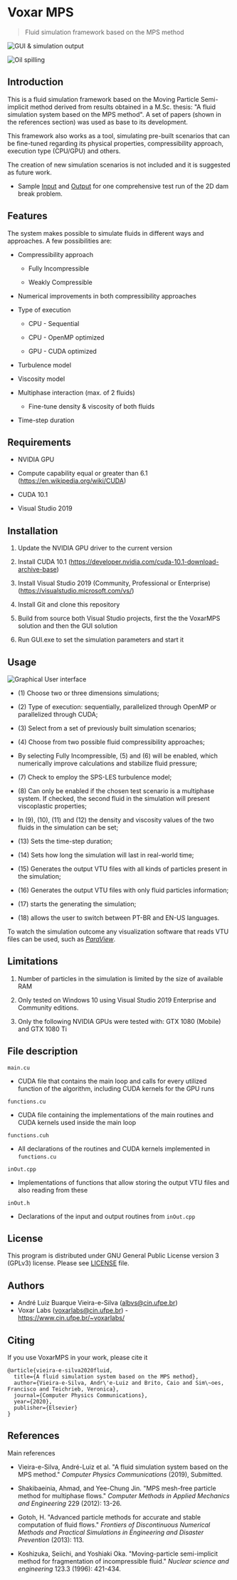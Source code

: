 # Voxar MPS

  
  

> Fluid simulation framework based on the MPS method

  
  

![GUI & simulation output](https://lh3.googleusercontent.com/ZE8kEKhkJEvU-egRPZKXBxoNHCx9CC4ieHEqydhvALc8kjIEf6BgpgK-fmH6dwEn4a306E42hw4Rtg)

![Oil spilling](https://lh3.googleusercontent.com/0nM5gYtc49N9YH5Pv8XmEJt5doqyNWaqPsv3EDxKaIYaMLQ4aKadmHXI3tNCPGOZAisUT_2Tw0vv8Q "Oil spilling")

  

## Introduction

This is a fluid simulation framework based on the Moving Particle Semi-implicit method derived from results obtained in a M.Sc. thesis: "A fluid simulation system based on the MPS method". A set of papers (shown in the references section) was used as base to its development.

This framework also works as a tool, simulating pre-built scenarios that can be fine-tuned regarding its physical properties, compressibility approach, execution type (CPU/GPU) and others.

The creation of new simulation scenarios is not included and it is suggested as future work.

 - Sample [Input](https://drive.google.com/file/d/1_2_CBGs6ZkfPPBe5sQdbSbZ8js3dfHN3/view?usp=sharing) and [Output](https://drive.google.com/file/d/157k4OtAz3Ih-ZGoxwTlyX5RW140qf4Ur/view?usp=sharing) for one comprehensive test run of the 2D dam break problem.

## Features

The system makes possible to simulate fluids in different ways and approaches. A few possibilities are:

  

- Compressibility approach

	- Fully Incompressible

	- Weakly Compressible

- Numerical improvements in both compressibility approaches

- Type of execution

	- CPU - Sequential

	- CPU - OpenMP optimized

	- GPU - CUDA optimized

- Turbulence model

- Viscosity model

- Multiphase interaction (max. of 2 fluids)

	- Fine-tune density & viscosity of both fluids

- Time-step duration

  

## Requirements

  

- NVIDIA GPU

- Compute capability equal or greater than 6.1 (https://en.wikipedia.org/wiki/CUDA)

- CUDA 10.1 

- Visual Studio 2019 

## Installation

  

1. Update the NVIDIA GPU driver to the current version

2. Install CUDA 10.1 (https://developer.nvidia.com/cuda-10.1-download-archive-base)

3. Install Visual Studio 2019 (Community, Professional or Enterprise) (https://visualstudio.microsoft.com/vs/)

4. Install Git and clone this repository

5. Build from source both Visual Studio projects, first the the VoxarMPS solution and then the GUI solution

6. Run GUI.exe to set the simulation parameters and start it

  

## Usage

  

![Graphical User interface](https://lh3.googleusercontent.com/k0kqTduLYezFVEYyErF-Y8sfkwEaz8n8bqSgs7SsN9wZSOKwHJnFZkd2ETjV6e8c1L2f-_5Wqo5uXw "Graphical User Interface")

  

- (1) Choose two or three dimensions simulations;

- (2) Type of execution: sequentially, parallelized through OpenMP or parallelized through CUDA;

- (3) Select from a set of previously built simulation scenarios;

- (4) Choose from two possible fluid compressibility approaches;

- By selecting Fully Incompressible, (5) and (6) will be enabled, which numerically improve calculations and stabilize fluid pressure;

- (7) Check to employ the SPS-LES turbulence model;

- (8) Can only be enabled if the chosen test scenario is a multiphase system. If checked, the second fluid in the simulation will present viscoplastic properties;

- In (9), (10), (11) and (12) the density and viscosity values of the two fluids in the simulation can be set;

- (13) Sets the time-step duration;

- (14) Sets how long the simulation will last in real-world time;

- (15) Generates the output VTU files with all kinds of particles present in the simulation;

- (16) Generates the output VTU files with only fluid particles information;

- (17) starts the generating the simulation;

- (18) allows the user to switch between PT-BR and EN-US languages.

  

To watch the simulation outcome any visualization software that reads VTU files can be used, such as [_ParaView_](https://www.paraview.org).


## Limitations

  

1. Number of particles in the simulation is limited by the size of available RAM

2. Only tested on Windows 10 using Visual Studio 2019 Enterprise and Community editions.

3. Only the following NVIDIA GPUs were tested with: GTX 1080 (Mobile) and GTX 1080 Ti

  

## File description

  

`main.cu`

- CUDA file that contains the main loop and calls for every utilized function of the algorithm, including CUDA kernels for the GPU runs

  

`functions.cu`

  

- CUDA file containing the implementations of the main routines and CUDA kernels used inside the main loop

  

`functions.cuh`

  

- All declarations of the routines and CUDA kernels implemented in `functions.cu`

  

`inOut.cpp`

  

- Implementations of functions that allow storing the output VTU files and also reading from these

  

`inOut.h`

  

- Declarations of the input and output routines from `inOut.cpp`

  

## License

  

This program is distributed under GNU General Public License version 3 (GPLv3) license. Please see [LICENSE](https://github.com/andreluizbvs/VoxarMPS/blob/master/LICENSE) file.

  

## Authors

- André Luiz Buarque Vieira-e-Silva (albvs@cin.ufpe.br)
- Voxar Labs (voxarlabs@cin.ufpe.br) - https://www.cin.ufpe.br/~voxarlabs/


## Citing

If you use VoxarMPS in your work, please cite it

```
@article{vieira-e-silva2020fluid,
  title={A fluid simulation system based on the MPS method},
  author={Vieira-e-Silva, Andr\'e-Luiz and Brito, Caio and Sim\~oes, Francisco and Teichrieb, Veronica},
  journal={Computer Physics Communications},
  year={2020},
  publisher={Elsevier}
}
```


## References

Main references

- Vieira-e-Silva, André-Luiz et al. "A fluid simulation system based on the MPS method." _Computer Physics Communications_ (2019), Submitted.

- Shakibaeinia, Ahmad, and Yee-Chung Jin. "MPS mesh-free particle method for multiphase flows." _Computer Methods in Applied Mechanics and Engineering_ 229 (2012): 13-26.

- Gotoh, H. "Advanced particle methods for accurate and stable computation of fluid flows." _Frontiers of Discontinuous Numerical Methods and Practical Simulations in Engineering and Disaster Prevention_ (2013): 113.

- Koshizuka, Seiichi, and Yoshiaki Oka. "Moving-particle semi-implicit method for fragmentation of incompressible fluid." _Nuclear science and engineering_ 123.3 (1996): 421-434.
